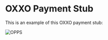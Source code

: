 # OXXO Payment Stub

This is an example of this OXXO payment stub:

![OPPS](https://github.com/conekta-examples/oxxopay-payment-stub/blob/master/readme-files/comprobante_de_Pago_Oxxo.png?raw=tfalse)
